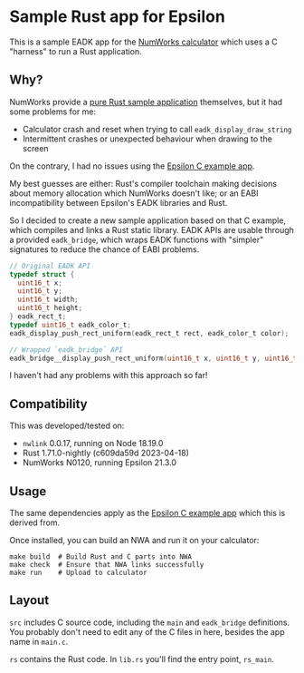 # Sample Rust app for Epsilon

This is a sample EADK app for the [NumWorks calculator](https://www.numworks.com) which uses a C
"harness" to run a Rust application.

## Why?

NumWorks provide a [pure Rust sample application](https://github.com/numworks/epsilon-sample-app-rust)
themselves, but it had some problems for me:

- Calculator crash and reset when trying to call `eadk_display_draw_string`
- Intermittent crashes or unexpected behaviour when drawing to the screen

On the contrary, I had no issues using the [Epsilon C example app](https://github.com/numworks/epsilon-sample-app-c).

My best guesses are either: Rust's compiler toolchain making decisions about memory allocation which
NumWorks doesn't like; or an EABI incompatibility between Epsilon's EADK libraries and Rust.

So I decided to create a new sample application based on that C example, which compiles and links a
Rust static library. EADK APIs are usable through a provided `eadk_bridge`, which wraps EADK
functions with "simpler" signatures to reduce the chance of EABI problems.

```c
// Original EADK API
typedef struct {
  uint16_t x;
  uint16_t y;
  uint16_t width;
  uint16_t height;
} eadk_rect_t;
typedef uint16_t eadk_color_t;
eadk_display_push_rect_uniform(eadk_rect_t rect, eadk_color_t color);

// Wrapped `eadk_bridge` API
eadk_bridge__display_push_rect_uniform(uint16_t x, uint16_t y, uint16_t width, uint16_t height, uint16_t color);
```

I haven't had any problems with this approach so far!

## Compatibility

This was developed/tested on:

- `nwlink` 0.0.17, running on Node 18.19.0
- Rust 1.71.0-nightly (c609da59d 2023-04-18)
- NumWorks N0120, running Epsilon 21.3.0

## Usage

The same dependencies apply as the [Epsilon C example app](https://github.com/numworks/epsilon-sample-app-c)
which this is derived from.

Once installed, you can build an NWA and run it on your calculator:

```shell
make build  # Build Rust and C parts into NWA
make check  # Ensure that NWA links successfully
make run    # Upload to calculator
```

## Layout

`src` includes C source code, including the `main` and `eadk_bridge` definitions. You probably don't
need to edit any of the C files in here, besides the app name in `main.c`.

`rs` contains the Rust code. In `lib.rs` you'll find the entry point, `rs_main`.

